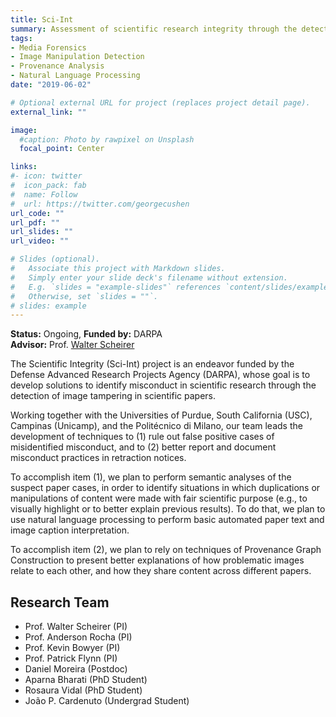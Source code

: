 ```yaml
---
title: Sci-Int
summary: Assessment of scientific research integrity through the detection of image tampering in scientific papers.
tags:
- Media Forensics
- Image Manipulation Detection
- Provenance Analysis
- Natural Language Processing
date: "2019-06-02"

# Optional external URL for project (replaces project detail page).
external_link: ""

image:
  #caption: Photo by rawpixel on Unsplash
  focal_point: Center

links:
#- icon: twitter
#  icon_pack: fab
#  name: Follow
#  url: https://twitter.com/georgecushen
url_code: ""
url_pdf: ""
url_slides: ""
url_video: ""

# Slides (optional).
#   Associate this project with Markdown slides.
#   Simply enter your slide deck's filename without extension.
#   E.g. `slides = "example-slides"` references `content/slides/example-slides.md`.
#   Otherwise, set `slides = ""`.
# slides: example
---
```

**Status:** Ongoing, **Funded by:** DARPA   
**Advisor:** Prof. [Walter Scheirer](https://www.wjscheirer.com/)

The Scientific Integrity (Sci-Int) project is an endeavor funded by the Defense Advanced Research Projects Agency (DARPA), whose goal is to develop solutions to identify misconduct in scientific research through the detection of image tampering in scientific papers.

Working together with the Universities of Purdue, South California (USC), Campinas (Unicamp), and the Politécnico di Milano, our team leads the development of techniques to (1) rule out false positive cases of misidentified misconduct, and to (2) better report and document misconduct practices in retraction notices.

To accomplish item (1), we plan to perform semantic analyses of the suspect paper cases, in order to identify situations in which duplications or manipulations of content were made with fair scientific purpose (e.g., to visually highlight or to better explain previous results). To do that, we plan to use natural language processing to perform basic automated paper text and image caption interpretation.

To accomplish item (2), we plan to rely on techniques of Provenance Graph Construction to present better explanations of how problematic images relate to each other, and how they share content across different papers.

## Research Team
- Prof. Walter Scheirer (PI)
- Prof. Anderson Rocha (PI)
- Prof. Kevin Bowyer (PI)
- Prof. Patrick Flynn (PI)
- Daniel Moreira (Postdoc)
- Aparna Bharati (PhD Student)
- Rosaura Vidal (PhD Student)
- João P. Cardenuto (Undergrad Student)

